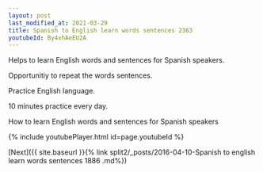 ```yaml
---
layout: post
last_modified_at: 2021-03-29
title: Spanish to English learn words sentences 2363 
youtubeId: By4xhAeEU2A
---
```

 
 
Helps to learn English words and sentences for Spanish speakers.

Opportunitiy to repeat the words sentences. 

Practice English language. 
 
10 minutes practice every day. 
 
How to learn English words and sentences for Spanish speakers 
 
{% include youtubePlayer.html id=page.youtubeId %}
 
 
[Next]({{ site.baseurl }}{% link  split2/_posts/2016-04-10-Spanish to english learn words sentences 1886 .md%})
 

